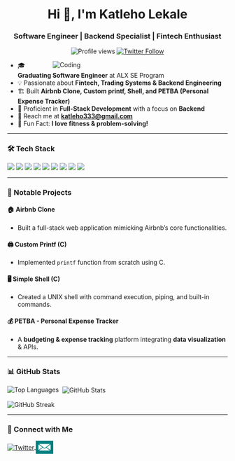<!-- Header -->
<h1 align="center">Hi 👋, I'm Katleho Lekale</h1>
<h3 align="center">Software Engineer | Backend Specialist | Fintech Enthusiast</h3>

<p align="center">
  <img src="https://komarev.com/ghpvc/?username=katalyst99&label=Profile%20Views&color=0e75b6&style=flat" alt="Profile views" />
  <a href="https://twitter.com/katleho_lekale"><img src="https://img.shields.io/twitter/follow/katleho_lekale?logo=twitter&style=for-the-badge" alt="Twitter Follow" /></a>
</p>

<!-- About Me -->
<img align="right" alt="Coding" width="400" src="https://encrypted-tbn0.gstatic.com/images?q=tbn:ANd9GcTNUvPwcjrYNWQG10Chtdy23kd9_dJTmL_M9w&usqp=CAU">

- 🎓 **Graduating Software Engineer** at ALX SE Program
- 💡 Passionate about **Fintech, Trading Systems & Backend Engineering**
- 🏗️ Built **Airbnb Clone, Custom printf, Shell, and PETBA (Personal Expense Tracker)**
- 🚀 Proficient in **Full-Stack Development** with a focus on **Backend**
- 📩 Reach me at **katleho333@gmail.com**
- 🎯 Fun Fact: **I love fitness & problem-solving!**

---

<!-- Tech Stack -->
### 🛠️ Tech Stack
<p align="left">
  <img src="https://img.shields.io/badge/Code-HTML-orange?style=for-the-badge&logo=html5" />
  <img src="https://img.shields.io/badge/Code-CSS-blue?style=for-the-badge&logo=css3" />
  <img src="https://img.shields.io/badge/Code-JavaScript-yellow?style=for-the-badge&logo=javascript" />
  <img src="https://img.shields.io/badge/Code-React-blue?style=for-the-badge&logo=react" />
  <img src="https://img.shields.io/badge/Code-Python-blue?style=for-the-badge&logo=python" />
  <img src="https://img.shields.io/badge/Code-C-red?style=for-the-badge&logo=c" />
  <img src="https://img.shields.io/badge/Database-MySQL-blue?style=for-the-badge&logo=mysql" />
  <img src="https://img.shields.io/badge/Tools-Docker-blue?style=for-the-badge&logo=docker" />
  <img src="https://img.shields.io/badge/DevOps-Linux-green?style=for-the-badge&logo=linux" />
</p>

---

<!-- Projects -->
### 🚀 Notable Projects
#### 🏠 Airbnb Clone
- Built a full-stack web application mimicking Airbnb’s core functionalities.

#### 🖨️ Custom Printf (C)
- Implemented `printf` function from scratch using C.

#### 🖥️ Simple Shell (C)
- Created a UNIX shell with command execution, piping, and built-in commands.

#### 💰 PETBA - Personal Expense Tracker
- A **budgeting & expense tracking** platform integrating **data visualization** & APIs.

---

<!-- GitHub Stats -->
### 📊 GitHub Stats
<p>
  <img align="left" src="https://github-readme-stats.vercel.app/api/top-langs?username=katalyst99&show_icons=true&locale=en&layout=compact" alt="Top Languages" />
</p>

<p>&nbsp;
  <img align="center" src="https://github-readme-stats.vercel.app/api?username=katalyst99&show_icons=true&locale=en" alt="GitHub Stats" />
</p>

<p>
  <img align="center" src="https://github-readme-streak-stats.herokuapp.com/?user=katalyst99&" alt="GitHub Streak" />
</p>

---

<!-- Connect with Me -->
### 🔗 Connect with Me
<p>
  <a href="https://twitter.com/katleho_lekale" target="_blank">
    <img align="center" src="https://raw.githubusercontent.com/rahuldkjain/github-profile-readme-generator/master/src/images/icons/Social/twitter.svg" alt="Twitter" height="30" width="40" />
  </a>
  <a href="mailto:katleho333@gmail.com">
    <img align="center" src="https://raw.githubusercontent.com/edent/SuperTinyIcons/master/images/svg/email.svg" alt="Email" height="30" width="40" />
  </a>
</p>


